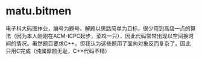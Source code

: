 # matu.bitmen
电子科大码图作业，编号为题号。解题以思路简单为目标，很少用到高级一点的算法（因为本人刚刚在ACM-ICPC起步，菜鸡一只），因此代码常常出现以空间换时间的情况。虽然题目要求C++，但我认为这些题用了面向对象反而复杂了，因此只用C完成（纯属厚颜无耻，C++代码不精）
